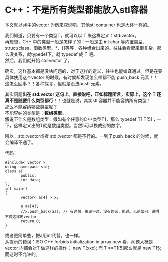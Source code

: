 # C++：不是所有类型都能放入stl容器

本文就以stl中的vector 为例来叙说吧，其他stl container 也是大体一样的。
 
我们知道，只要有一个类型T，就可以以 T 来这样定义：std:vector。  
再想想，C++ 中的类型一般是怎样子的：一般是由 int char 等内置类型、struct/class、函数类型、*、[]等等，各种组合出来的。往往会看起来很复杂，那么没关系，就typedef下，就 typedef 成 T 吧。  
然后，我们就开始 std:vector 了。

确实，这样基本都是没啥问题的，对于这样的定义，往往也能编译通过。但是在要具体使用这个vector 的时候，有时候却发现怎么样都不能 push_back 元素！！  
这怎么回事？！各种探寻，但就是没法push 元素。

其实问题**出在 std:vector 这句上。直接说吧，正如标题所言，实际上，这个 T 还真不是随便什么类型都行**！！也就是说，其实stl 容器并不能容纳所有类型！  
那么不能容纳哪些类型呢？  
不能容纳的类型是：**数组类型**。  
解说下什么是数组类型：假如有个任意的C++类型T1，那么 typedef T1 T[5]；一下，这样定义出的T就是数组类型。当然5可以换成别的数字。

所以：std::vector或者 std::vector 都是不行的。一到了push_back 的时候，就会编译不通了。

代码：
```
#include< vector >
using namespace std;
class a{
       public:
       int data;
};
int main() 
{
       vector< a[4] > x;

       a aa[4];
       //x.push_back(aa); // 有这句，编译不过，没有的话，能过。无论如何，说明不可这样用vector
       return 0;
}
```
或者更简单些，把a用int代替。也一样。  
从提示的错误：ISO C++ forbids initialization in array new 看，问题大概是vector 内部会对T 做这样的操作： new T(xxx); 而 T ==T1[5]那么就是 new T1[5](xxx); 而这时不允许的。
